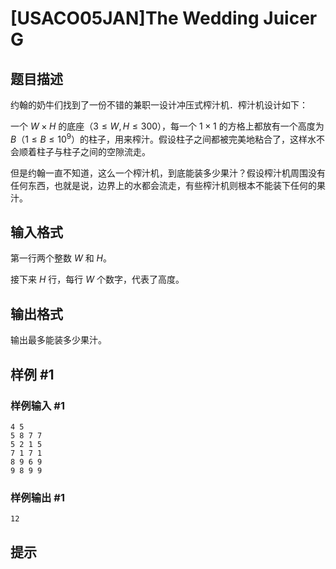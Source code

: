 # [USACO05JAN]The Wedding Juicer G

## 题目描述

约翰的奶牛们找到了一份不错的兼职一设计冲压式榨汁机．榨汁机设计如下：

一个 $W \times H$ 的底座（$3\leq W,H \leq 300$），每一个 $1 \times 1$ 的方格上都放有一个高度为 $B$（$1 \leq B \leq 10^9$）的柱子，用来榨汁。假设柱子之间都被完美地粘合了，这样水不会顺着柱子与柱子之间的空隙流走。

但是约翰一直不知道，这么一个榨汁机，到底能装多少果汁？假设榨汁机周围没有任何东西，也就是说，边界上的水都会流走，有些榨汁机则根本不能装下任何的果汁。

## 输入格式

第一行两个整数 $W$ 和 $H$。

接下来 $H$ 行，每行 $W$ 个数字，代表了高度。

## 输出格式

输出最多能装多少果汁。

## 样例 #1

### 样例输入 #1
```
4 5
5 8 7 7
5 2 1 5
7 1 7 1
8 9 6 9
9 8 9 9
```

### 样例输出 #1

```
12
```

## 提示


